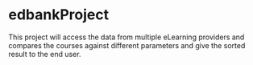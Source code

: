 # edbankProject
This project will access the data from multiple eLearning providers and compares the courses against different parameters and give the sorted result to the end user. 

